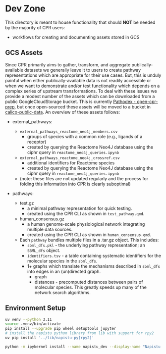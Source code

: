 # Dev Zone

This directory is meant to house functionality that should __NOT__ be needed by the majority of CPR users:
- workflows for creating and documenting assets stored in GCS

## GCS Assets

Since CPR primarily aims to gather, transform, and aggregate publically-available datasets we generally leave it to users to create pathway representations which are appropriate for their use cases. But, this is unduly painful when either publically-available data is not readily accessible or when we want to demonstrate and/or test functionality which depends on a complex series of upstream transformations. To deal with these issues we provide a modest number of the assets which can be downloaded from a public GoogleCloudStorage bucket. This is currently [Pathodex - open-cpr-prep](https://console.cloud.google.com/storage/browser/open_cpr_prep?project=calico-pathodex-03), but once open-sourced these assets will be moved to a bucket in [calico-public-data](https://console.cloud.google.com/storage/overview;tab=overview?project=calico-public-data). An overview of these assets follows:

- external_pathways:
    - `external_pathways_reactome_neo4j_members.csv`
        - groups of species with a common role (e.g., ligands of a receptor)
        - created by querying the Reactome Neo4J database using the ciphr query in `reactome_neo4j_queries.ipynb`
    - `external_pathways_reactome_neo4j_crossref.csv`
        - additional identifiers for Reactome species
        - created by querying the Reactome Neo4J database using the ciphr query in `reactome_neo4j_queries.ipynb`
    - (note: these files are not updated regularly and the process for folding this information into CPR is clearly suboptimal)

- pathways:
    - test.gz
        - a minimal pathway representation for quick testing.
        - created using the CPR CLI as shown in `test_pathway.qmd`.
    - human_consensus.gz
        - a human genome-scale physiological network integrating multiple data sources.
        - created using the CPR CLI as shown in `human_consensus.qmd`.
    - Each `pathway` bundles multiple files in a .tar.gz object. This includes:
        - `sbml_dfs.pkl` - the underlying pathway representation; an `SBML_dfs` object.
        - `identifiers.tsv` - a table containing systematic identifiers for the molecular species in the `sbml_dfs`.
        - 1+ graphs which translate the mechanisms described in `sbml_dfs` into edges in an (un)directed graph.
            - graph
            - distances - precomputed distances between pairs of molecular species. This greatly speeds up many of the network search algorithms.

## Environment Setup

```bash
uv venv --python 3.11
source .venv/bin/activate
pip install --upgrade pip wheel setuptools jupyter
# install the napistu python library from lib with support for rpy2
uv pip install '../lib/napistu-py[rpy2]'

python -m ipykernel install --name napistu_dev --display-name "Napistu - Dev" --user
```
